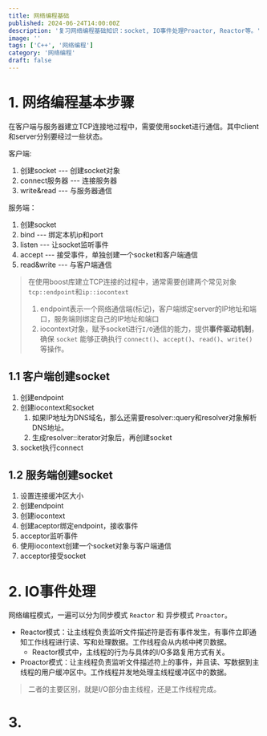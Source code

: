 ```yaml
---
title: 网络编程基础
published: 2024-06-24T14:00:00Z
description: '复习网络编程基础知识：socket, IO事件处理Proactor, Reactor等。'
image: ''
tags: ['C++', '网络编程']
category: '网络编程'
draft: false
---
```



# 1. 网络编程基本步骤

在客户端与服务器建立TCP连接地过程中，需要使用socket进行通信。其中client和server分别要经过一些状态。

客户端:
1. 创建socket --- 创建socket对象
2. connect服务器 --- 连接服务器
3. write&read --- 与服务器通信

服务端：
1. 创建socket
2. bind --- 绑定本机ip和port
3. listen --- 让socket监听事件
4. accept --- 接受事件，单独创建一个socket和客户端通信
5. read&write --- 与客户端通信

> 在使用boost库建立TCP连接的过程中，通常需要创建两个常见对象`tcp::endpoint`和`ip::iocontext`
> 1. endpoint表示一个网络通信端(标记)，客户端绑定server的IP地址和端口，服务端则绑定自己的IP地址和端口
> 2. iocontext对象，赋予socket进行`I/O`通信的能力，提供**事件驱动机制**，确保 `socket` 能够正确执行 `connect()`、`accept()`、`read()`、`write()` 等操作。

## 1.1 客户端创建socket
1. 创建endpoint
2. 创建iocontext和socket
   1. 如果IP地址为DNS域名，那么还需要resolver::query和resolver对象解析DNS地址。
   2. 生成resolver::iterator对象后，再创建socket
3. socket执行connect

## 1.2 服务端创建socket

1. 设置连接缓冲区大小
2. 创建endpoint
3. 创建iocontext
4. 创建aceptor绑定endpoint，接收事件
5. acceptor监听事件
6. 使用iocontext创建一个socket对象与客户端通信
7. acceptor接受socket


# 2. IO事件处理

网络编程模式，一遍可以分为同步模式 `Reactor` 和 异步模式 `Proactor`。

+ Reactor模式：让主线程负责监听文件描述符是否有事件发生，有事件立即通知工作线程进行读、写和处理数据。工作线程会从内核中拷贝数据。
  + Reactor模式中，主线程的行为与具体的I/O多路复用方式有关。
+ Proactor模式：让主线程负责监听文件描述符上的事件，并且读、写数据到主线程的用户缓冲区中。工作线程并发地处理主线程缓冲区中的数据。

> 二者的主要区别，就是I/O部分由主线程，还是工作线程完成。


# 3. 